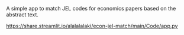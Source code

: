 A simple app to match JEL codes for economics papers based on the abstract text.

https://share.streamlit.io/alalalalaki/econ-jel-match/main/Code/app.py
